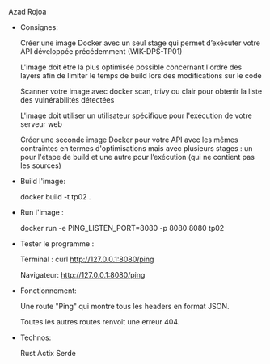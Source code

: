 Azad Rojoa

- Consignes:

  Créer une image Docker avec un seul stage qui permet d’exécuter votre API développée précédemment (WIK-DPS-TP01)

  L'image doit être la plus optimisée possible concernant l'ordre des layers afin de limiter le temps de build lors des modifications sur le code

  Scanner votre image avec docker scan, trivy ou clair pour obtenir la liste des vulnérabilités détectées

  L'image doit utiliser un utilisateur spécifique pour l'exécution de votre serveur web

  Créer une seconde image Docker pour votre API avec les mêmes contraintes en termes d'optimisations mais avec plusieurs stages : un pour l'étape de build et une autre pour l’exécution (qui ne contient pas les sources)

- Build l'image:

  docker build -t tp02 .

- Run l'image :

  docker run -e PING_LISTEN_PORT=8080 -p 8080:8080 tp02

- Tester le programme :

  Terminal : curl http://127.0.0.1:8080/ping

  Navigateur: http://127.0.0.1:8080/ping

- Fonctionnement:

  Une route "Ping" qui montre tous les headers en format JSON.

  Toutes les autres routes renvoit une erreur 404.

- Technos:

  Rust
  Actix
  Serde
